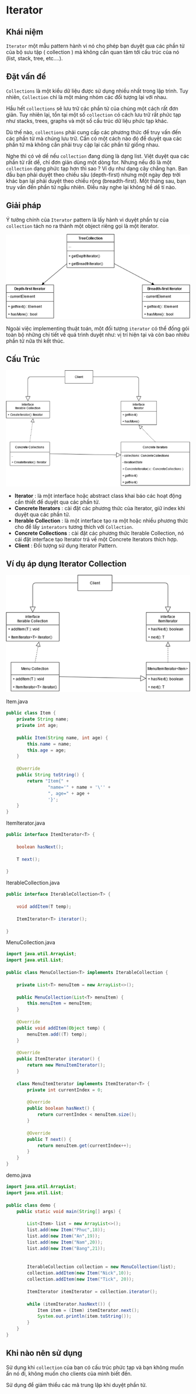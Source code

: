 # Iterator

## Khái niệm

`Iterator` một mẫu pattern hành vi nó cho phép bạn duyệt qua các phần tử của bộ sưu tập ( collection ) mà không cần quan tâm tới cấu trúc của nó (list, stack, tree, etc....). 

## Đặt vấn đề

`Collections` là một kiểu dữ liệu được sử dụng nhiều nhất trong lập trình. Tuy nhiên, `Collection` chỉ là một mảng nhóm các đối tượng lại với nhau.

Hầu hết `collections` sẽ lưu trữ các phần tử của chúng một cách rất đơn giản. Tuy nhiên lại, tồn tại một số `collection` có cách lưu trữ rất phức tạp như stacks, trees, graphs và một số cấu trúc dữ liệu phức tạp khác.

Dù thế nào, `collections` phải cung cấp các phương thức để truy vấn đến các phần từ mà chúng lưu trữ. Cần có một cách nào đó để duyệt qua các phần tử mà không cần phải truy cập lại cấc phần tử giống nhau.

Nghe thì có vẻ dể nếu `collection` đang dùng là dạng list. Việt duyệt qua các phần tử rất dể, chỉ đơn giản dùng một dòng for. Nhưng nếu đó là một `collection` dạng phức tạp hơn thì sao ? Ví dụ như dạng cây chẳng hạn. Ban đầu bạn phải duyệt theo chiều sâu (depth-first) nhưng một ngày đẹp trời khác bạn lại phải duyệt theo chiều rộng (breadth-first). Một tháng sau, bạn truy vấn đến phần tử ngẫu nhiên. Điều này nghe lại không hề dể tí nào.

## Giải pháp

Ý tưởng chính của `Iterator` pattern là lấy hành vi duyệt phần tự của `collection` tách no ra thành một object riêng gọi là một iterator.

![](Images/solution.PNG)

Ngoài việc implementing thuật toán, một đối tượng `iterator` có thể đống gói toàn  bộ những chi tiết về quá trình duyệt như: vị trí hiện tại và còn bao nhiêu phần tử nữa thì kết thúc.

## Cấu Trúc

![](Images/struct.PNG)

- **Iterator** : là một interface hoặc abstract class khai báo các hoạt động cần thiết để duyệt qua các phần tử.
- **Concrete Iterators** : cài đặt các phương thức của Iterator, giữ index khi duyệt qua các phần tử.
- **Iterable Collection** : là một interface tạo ra một hoặc nhiều phương thức cho để lấy `interators` tương thích với `Collection`.
- **Concrete Collections** : cài đặt các phương thức Iterable Collection, nó cái đặt interface tạo Iterator trả về một Concrete Iterators thích hợp.
- **Client** : Đối tượng sử dụng Iterator Pattern.

## Ví dụ áp dụng Iterator Collection

![](Images/Vidu.PNG)

Item.java

```java
public class Item {
    private String name;
    private int age;

    public Item(String name, int age) {
        this.name = name;
        this.age = age;
    }

    @Override
    public String toString() {
        return "Item{" +
                "name='" + name + '\'' +
                ", age=" + age +
                '}';
    }
}
```

ItemIterator.java

```java
public interface ItemIterator<T> {

    boolean hasNext();

    T next();

}
```

IterableCollection.java

```java
public interface IterableCollection<T> {

    void addItem(T temp);

    ItemIterator<T> iterator();

}
```

MenuCollection.java

```java
import java.util.ArrayList;
import java.util.List;

public class MenuCollection<T> implements IterableCollection {

    private List<T> menuItem = new ArrayList<>();

    public MenuCollection(List<T> menuItem) {
        this.menuItem = menuItem;
    }

    @Override
    public void addItem(Object temp) {
        menuItem.add((T) temp);
    }

    @Override
    public ItemIterator iterator() {
        return new MenuItemIterator();
    }

    class MenuItemIterator implements ItemIterator<T> {
        private int currentIndex = 0;

        @Override
        public boolean hasNext() {
            return currentIndex < menuItem.size();
        }

        @Override
        public T next() {
            return menuItem.get(currentIndex++);
        }
    }
}
```

demo.java

```java
import java.util.ArrayList;
import java.util.List;

public class demo {
    public static void main(String[] args) {

        List<Item> list = new ArrayList<>();
        list.add(new Item("Phuc",18));
        list.add(new Item("An",19));
        list.add(new Item("Nam",20));
        list.add(new Item("Bang",21));


        IterableCollection collection = new MenuCollection(list);
        collection.addItem(new Item("Nick",10));
        collection.addItem(new Item("Tick", 20));

        ItemIterator itemIterator = collection.iterator();

        while (itemIterator.hasNext()) {
            Item item = (Item) itemIterator.next();
            System.out.println(item.toString());
        }
    }
}
```

## Khi nào nên sử dụng

Sử dụng khi `collection` của bạn có cấu trúc phức tạp và bạn không muốn ẩn nó đi, không muốn cho clients của mình biết đến.

Sử dụng để giảm thiểu các mã trung lập khi duyệt phần tử.